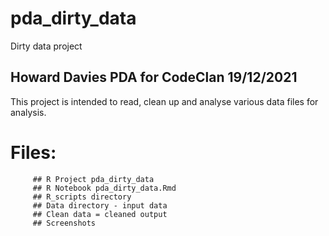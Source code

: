 # pda_dirty_data
 Dirty data project
## Howard Davies PDA for CodeClan 19/12/2021

This project is intended to read, clean up and analyse 
various data files for analysis. 

# Files:  
         ## R Project pda_dirty_data
         ## R Notebook pda_dirty_data.Rmd
         ## R_scripts directory
         ## Data directory - input data
         ## Clean data = cleaned output
         ## Screenshots
